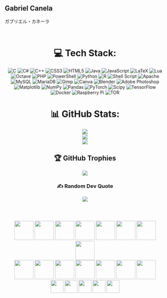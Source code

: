 ## Gabriel Canela

  <span>ガブリエル・カネーラ</span>
  
<br/>
<div align="center">

# 💻 Tech Stack:
![C](https://img.shields.io/badge/c-%2300599C.svg?style=for-the-badge&logo=c&logoColor=white) ![C#](https://img.shields.io/badge/c%23-%23239120.svg?style=for-the-badge&logo=csharp&logoColor=white) ![C++](https://img.shields.io/badge/c++-%2300599C.svg?style=for-the-badge&logo=c%2B%2B&logoColor=white) ![CSS3](https://img.shields.io/badge/css3-%231572B6.svg?style=for-the-badge&logo=css3&logoColor=white) ![HTML5](https://img.shields.io/badge/html5-%23E34F26.svg?style=for-the-badge&logo=html5&logoColor=white) ![Java](https://img.shields.io/badge/java-%23ED8B00.svg?style=for-the-badge&logo=openjdk&logoColor=white) ![JavaScript](https://img.shields.io/badge/javascript-%23323330.svg?style=for-the-badge&logo=javascript&logoColor=%23F7DF1E) ![LaTeX](https://img.shields.io/badge/latex-%23008080.svg?style=for-the-badge&logo=latex&logoColor=white) ![Lua](https://img.shields.io/badge/lua-%232C2D72.svg?style=for-the-badge&logo=lua&logoColor=white) ![Octave](https://img.shields.io/badge/OCTAVE-darkblue?style=for-the-badge&logo=octave&logoColor=fcd683) ![PHP](https://img.shields.io/badge/php-%23777BB4.svg?style=for-the-badge&logo=php&logoColor=white) ![PowerShell](https://img.shields.io/badge/PowerShell-%235391FE.svg?style=for-the-badge&logo=powershell&logoColor=white) ![Python](https://img.shields.io/badge/python-3670A0?style=for-the-badge&logo=python&logoColor=ffdd54) ![R](https://img.shields.io/badge/r-%23276DC3.svg?style=for-the-badge&logo=r&logoColor=white) ![Shell Script](https://img.shields.io/badge/shell_script-%23121011.svg?style=for-the-badge&logo=gnu-bash&logoColor=white) ![Apache](https://img.shields.io/badge/apache-%23D42029.svg?style=for-the-badge&logo=apache&logoColor=white) ![MySQL](https://img.shields.io/badge/mysql-%2300000f.svg?style=for-the-badge&logo=mysql&logoColor=white) ![MariaDB](https://img.shields.io/badge/MariaDB-003545?style=for-the-badge&logo=mariadb&logoColor=white) ![Gimp](https://img.shields.io/badge/Gimp-657D8B?style=for-the-badge&logo=gimp&logoColor=FFFFFF) ![Canva](https://img.shields.io/badge/Canva-%2300C4CC.svg?style=for-the-badge&logo=Canva&logoColor=white) ![Blender](https://img.shields.io/badge/blender-%23F5792A.svg?style=for-the-badge&logo=blender&logoColor=white) ![Adobe Photoshop](https://img.shields.io/badge/adobe%20photoshop-%2331A8FF.svg?style=for-the-badge&logo=adobe%20photoshop&logoColor=white) ![Matplotlib](https://img.shields.io/badge/Matplotlib-%23ffffff.svg?style=for-the-badge&logo=Matplotlib&logoColor=black) ![NumPy](https://img.shields.io/badge/numpy-%23013243.svg?style=for-the-badge&logo=numpy&logoColor=white) ![Pandas](https://img.shields.io/badge/pandas-%23150458.svg?style=for-the-badge&logo=pandas&logoColor=white) ![PyTorch](https://img.shields.io/badge/PyTorch-%23EE4C2C.svg?style=for-the-badge&logo=PyTorch&logoColor=white) ![Scipy](https://img.shields.io/badge/SciPy-%230C55A5.svg?style=for-the-badge&logo=scipy&logoColor=%white) ![TensorFlow](https://img.shields.io/badge/TensorFlow-%23FF6F00.svg?style=for-the-badge&logo=TensorFlow&logoColor=white) ![Docker](https://img.shields.io/badge/docker-%230db7ed.svg?style=for-the-badge&logo=docker&logoColor=white) ![Raspberry Pi](https://img.shields.io/badge/-RaspberryPi-C51A4A?style=for-the-badge&logo=Raspberry-Pi) ![TOR](https://img.shields.io/badge/tor-%237E4798.svg?style=for-the-badge&logo=tor-project&logoColor=white)
# 📊 GitHub Stats:
![](https://github-readme-stats.vercel.app/api?username=canela-san&theme=dark&hide_border=false&include_all_commits=true&count_private=true)<br/>
![](https://github-readme-streak-stats.herokuapp.com/?user=canela-san&theme=dark&hide_border=false)<br/>
![](https://github-readme-stats.vercel.app/api/top-langs/?username=canela-san&theme=dark&hide_border=false&include_all_commits=true&count_private=true&layout=compact)

## 🏆 GitHub Trophies
![](https://github-profile-trophy.vercel.app/?username=canela-san&theme=radical&no-frame=false&no-bg=false&margin-w=4)

### ✍️ Random Dev Quote
![](https://quotes-github-readme.vercel.app/api?type=vetical&theme=radical)


<!-- Proudly created with GPRM ( https://gprm.itsvg.in ) -->
</div>
<br/>

##

<div align="center">
  <img height="60" src="https://cdn.jsdelivr.net/gh/devicons/devicon@latest/icons/python/python-original.svg" />
  <img height="60" src="https://cdn.jsdelivr.net/gh/devicons/devicon@latest/icons/java/java-original.svg" />
  <img height="60" src="https://cdn.jsdelivr.net/gh/devicons/devicon@latest/icons/docker/docker-original.svg" />
  <img height="60" src="https://cdn.jsdelivr.net/gh/devicons/devicon@latest/icons/photoshop/photoshop-original.svg" />
  <img height="60" src="https://cdn.jsdelivr.net/gh/devicons/devicon@latest/icons/php/php-original.svg" />
  <img height="60" src="https://cdn.jsdelivr.net/gh/devicons/devicon@latest/icons/bash/bash-original.svg" />
  <img height="60" src="https://cdn.jsdelivr.net/gh/devicons/devicon@latest/icons/debian/debian-original.svg" />
  <img height="60" src="https://cdn.jsdelivr.net/gh/devicons/devicon@latest/icons/matlab/matlab-original.svg" />
</div>
<div align="center">
  <img height="60" src="https://cdn.jsdelivr.net/gh/devicons/devicon@latest/icons/mysql/mysql-original-wordmark.svg" />
  <img height="60" src="https://cdn.jsdelivr.net/gh/devicons/devicon@latest/icons/androidstudio/androidstudio-original.svg" />
  <img height="60" src="https://cdn.jsdelivr.net/gh/devicons/devicon@latest/icons/labview/labview-original.svg" />
  <img height="60" src="https://cdn.jsdelivr.net/gh/devicons/devicon@latest/icons/powershell/powershell-original.svg" />
  <img height="60" src="https://cdn.jsdelivr.net/gh/devicons/devicon@latest/icons/arduino/arduino-original-wordmark.svg" />
  <img height="60" src="https://cdn.jsdelivr.net/gh/devicons/devicon@latest/icons/c/c-original.svg" />
  <img height="60" src="https://cdn.jsdelivr.net/gh/devicons/devicon@latest/icons/moodle/moodle-original.svg" />
            
</div>
<div align="center">
  <img height="40"src="https://cdn.jsdelivr.net/gh/devicons/devicon@latest/icons/javascript/javascript-original.svg" />        
  <img height="40" src="https://cdn.jsdelivr.net/gh/devicons/devicon/icons/html5/html5-original.svg" />
  <img height="40" src="https://cdn.jsdelivr.net/gh/devicons/devicon/icons/css3/css3-original.svg" />
  <img height="40" src="https://cdn.jsdelivr.net/gh/devicons/devicon@latest/icons/pytorch/pytorch-original.svg" />
  <img height="40" src="https://cdn.jsdelivr.net/gh/devicons/devicon@latest/icons/vscode/vscode-original.svg" />
</div>

##

<br/>
  
